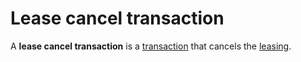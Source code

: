 # Lease cancel transaction

A **lease cancel transaction** is a [transaction](/blockchain/transaction.md) that cancels the [leasing](/blockchain/leasing.md).
